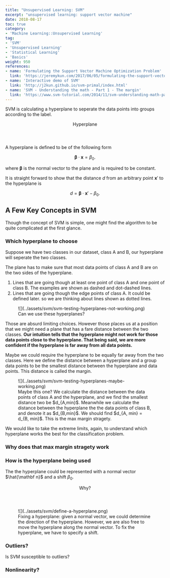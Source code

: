 ```yaml
---
title: "Unsupervised Learning: SVM"
excerpt: "unsupervised learning: support vector machine"
date: 2018-08-17
toc: true
category:
- 'Machine Learning::Unsupervised Learning'
tag:
- 'SVM'
- 'Unsupervised Learning'
- 'Statistical Learning'
- 'Basics'
weight: 950
references:
- name: 'Formulating the Support Vector Machine Optimization Problem'
  link: 'https://jeremykun.com/2017/06/05/formulating-the-support-vector-machine-optimization-problem/'
- name: 'Interactive demo of SVM'
  link: 'http://j2kun.github.io/svm-primal/index.html'
- name: 'SVM - Understanding the math - Part 1 - The margin'
  link: 'https://www.svm-tutorial.com/2014/11/svm-understanding-math-part-1/'
---
```


SVM is calculating a hyperplane to seperate the data points into groups according to the label.

<div class="card">
<header class="card-header">
<p class="card-header-title card-toggle">Hyperplane</p>
</header>
<div class="card-content is-hidden">
<div class="content" markdown="1">

A hyperplane is defined to be of the following form

$$
\begin{equation}
\boldsymbol{\beta} \cdot \mathbf x = \beta_0.
\end{equation}
$$

where $\boldsymbol\beta$ is the normal vector to the plane and is required to be constant.

It is straight forward to show that the distance $d$ from an arbitrary point $\mathbf x'$ to the hyperplane is

$$
\begin{equation}
d = \boldsymbol\beta \cdot \mathbf x' - \beta_0.
\end{equation}
$$

</div>
</div>
</div>


## A Few Key Concepts in SVM

Though the concept of SVM is simple, one might find the algorithm to be quite complicated at the first glance.

### Which hyperplane to choose

Suppose we have two classes in our dataset, class A and B, our hyperplane will seperate the two classes.

The plane has to make sure that most data points of class A and B are on the two sides of the hyperplane.

1. Lines that are going though at least one point of class A and one point of class B. The examples are shown as dashed and dot-dashed lines.
2. Lines that are going though the edge points of class A. It could be defined later. so we are thinking about lines shown as dotted lines.


<figure markdown="1">
![](../assets/svm/svm-testing-hyperplanes-not-working.png)
<figcaption markdown="1">
Can we use these hyperplanes?
</figcaption>
</figure>

Those are absurd limiting choices. However those places us at a position that we might need a plane that has a fare distance between the two classes. **Our intuition tells that the hyperplane might not work for those data points close to the hyperplane. That being said, we are more confident if the hyperplane is far away from all data points.**

Maybe we could require the hyperplane to be equally far away from the two classes. Here we define the distance between a hyperplane and a group data points to be the smallest distance between the hyperplane and data points. This distance is called the margin.

<figure markdown="1">
![](../assets/svm/svm-testing-hyperplanes-maybe-working.png)
<figcaption markdown="1">
Maybe this one? We calculate the distance between the data points of class A and the hyperplane, and we find the smallest distance two be $d_{A,min}$. Meanwhile we calculate the distance between the hyperplane the the data points of class B, and denote it as $d_{B,min}$. We should find $d_{A, min} = d_{B, min}$. This is the max margin stragety.
</figcaption>
</figure>


We would like to take the extreme limits, again, to understand which hyperplane works the best for the classification problem.


### Why does that max margin stragety work




### How is the hyperplane being used

The the hyperplane could be represented with a normal vector $\hat{\mathbf n}$ and a shift $\beta_0$.

<div class="card">
<header class="card-header">
<p class="card-header-title card-toggle">Why?</p>
</header>
<div class="card-content is-hidden">
<div class="content" markdown="1">

<figure markdown="1">
![](../assets/svm/define-a-hyperplane.png)
<figcaption markdown="1">
Fixing a hyperplane: given a normal vector, we could determine the direction of the hyperplane. However, we are also free to move the hyperplane along the normal vector. To fix the hyperplane, we have to specify a shift.
</figcaption>
</figure>


</div>
</div>
</div>

### Outliers?

Is SVM susceptible to outliers?


### Nonlinearity?
